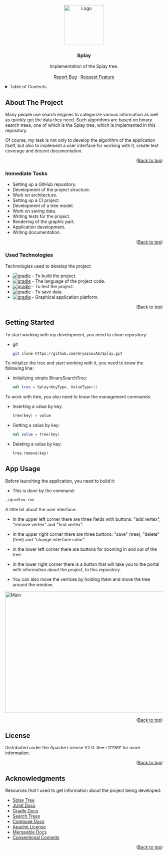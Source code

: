 <!-- PROJECT LOGO -->
<br />
<div align="center">
  <a href="https://github.com/GryaznovAS/Splay">
    <img src="https://media.discordapp.net/attachments/760917929126133834/1146401820374204446/Splay-512.png" alt="Logo" width="128" height="128">
  </a>

  <h3 align="center">Splay</h3>

  <p align="center">
    Implementation of the Splay tree.
    <br />
    <br />
    <a href="https://t.me/ASpectreTG">Report Bug</a>
    ·
    <a href="https://t.me/ASpectreTG">Request Feature</a>
  </p>
</div>



<!-- TABLE OF CONTENTS -->
<details>
  <summary>Table of Contents</summary>
  <ol>
    <li>
      <a href="#about-the-project">About The Project</a>
      <ul>
        <li><a href="#immediate-tasks">Immediate Tasks</a></li>
        <li><a href="#used-technologies">Used Technologies</a></li>
      </ul>
    </li>
    <li><a href="#getting-started">Getting Started</a></li>
    <li><a href="#app-usage">App Usage</a></li>
    <li><a href="#license">License</a></li>
    <li><a href="#acknowledgments">Acknowledgments</a></li>
  </ol>
</details>



<!-- ABOUT THE PROJECT -->
## About The Project

Many people use search engines to categorize various information as well as quickly get the data they need.
Such algorithms are based on binary search trees, one of which is the Splay tree, which is implemented in this repository.

Of course, my task is not only to develop the algorithm of the application itself, but also to implement a user interface for working with it, create test coverage and decent documentation.

<p align="right">(<a href="#splay">Back to top</a>)</p>



### Immediate Tasks

* Setting up a GitHub repository.
* Development of the project structure.
* Work on architecture.
* Setting up a CI project.
* Development of a tree model.
* Work on saving data.
* Writing tests for the project.
* Rendering of the graphic part.
* Application development.
* Writing documentation.

<p align="right">(<a href="#splay">Back to top</a>)</p>



### Used Technologies

Technologies used to develop the project:

* [![gradle](https://img.shields.io/badge/gradle-FFFFFF?style=for-the-badge&logo=gradle&logoColor=black&)](https://gradle.org/) - To build the project.
* [![gradle](https://img.shields.io/badge/kotlin-FFFFFF?style=for-the-badge&logo=kotlin&logoColor=black&)](https://kotlinlang.org/) - The language of the project code.
* [![gradle](https://img.shields.io/badge/junit-FFFFFF?style=for-the-badge&logo=junit&logoColor=black&)](https://junit.org/) - To test the project.
* [![gradle](https://img.shields.io/badge/sqlite-FFFFFF?style=for-the-badge&logo=sqlite&logoColor=black&)](https://www.sqlite.org/index.html) - To save data.
* [![gradle](https://img.shields.io/badge/compose-FFFFFF?style=for-the-badge&logo=compose&logoColor=black&)](https://www.jetbrains.com/ru-ru/lp/compose-multiplatform/) - Graphical application platform.

<p align="right">(<a href="#splay">Back to top</a>)</p>



<!-- GETTING STARTED -->
## Getting Started

To start working with my development, you need to clone repository:

* git

  ```sh
  git clone https://github.com/GryaznovAS/Splay.git
  ```

To initialize the tree and start working with it, you need to know the following line:

* Initializing simple BinarySearchTree:

  ```kotlin
  val tree = Splay<KeyType, ValueType>()
  ```

To work with tree, you also need to know the management commands:

* Inserting a value by key:

  ```kotlin
  tree[key] = value
  ```

* Getting a value by key:

  ```kotlin
  val value = tree[key]
  ```

* Deleting a value by key:

  ```kotlin
  tree.remove(key)
  ```

<!-- APP USAGE -->
## App Usage

Before launching the application, you need to build it:

* This is done by the command:

```sh
./gradlew run
```

A little bit about the user interface:

* In the upper left corner there are three fields with buttons: "add vertex", "remove vertex" and "find vertex".
* In the upper right corner there are three buttons: "save" (tree), "delete" (tree) and "change interface color".
* In the lower left corner there are buttons for zooming in and out of the tree.
* In the lower right corner there is a button that will take you to the portal with information about the project, to this repository.

* You can also move the vertices by holding them and move the tree around the window.

<img src="https://media.discordapp.net/attachments/760917929126133834/1146507861132853258/image.png" alt="Main" width="768" height="387" align="center">

<p align="right">(<a href="#splay">Back to top</a>)</p>



<!-- LICENSE -->
## License

Distributed under the Apache License V2.0. See `LICENSE` for more information.

<p align="right">(<a href="#splay">Back to top</a>)</p>



<!-- ACKNOWLEDGMENTS -->
## Acknowledgments

Resources that I used to get information about the project being developed:

* [Splay Tree](https://en.wikipedia.org/wiki/AVL_tree)
* [JUnit Docs](https://junit.org/junit5/docs/current/user-guide/)
* [Gradle Docs](https://docs.gradle.org/current/userguide/userguide.html)
* [Search Trees](https://en.wikipedia.org/wiki/Search_tree)
* [Compose Docs](https://developer.android.com/jetpack/compose/documentation)
* [Apache License](https://www.apache.org/licenses/LICENSE-2.0)
* [Mergeable Docs](https://mergeable.readthedocs.io/en/latest/configuration.html#basics)
* [Conventional Commits](https://www.conventionalcommits.org/en/v1.0.0/)

<p align="right">(<a href="#splay">Back to top</a>)</p>